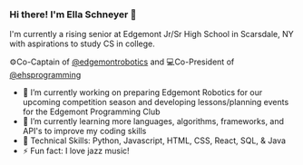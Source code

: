 ### Hi there! I'm Ella Schneyer 👋

I'm currently a rising senior at Edgemont Jr/Sr High School in Scarsdale, NY with aspirations to study CS in college. 

⚙️Co-Captain of [@edgemontrobotics](https://github.com/edgemontrobotics) and 💻Co-President of [@ehsprogramming](https://github.com/ehsprogramming)


- 🔭 I’m currently working on preparing Edgemont Robotics for our upcoming competition season and developing lessons/planning 
events for the Edgemont Programming Club
- 🌱 I’m currently learning more languages, algorithms, frameworks, and API's to improve my coding skills
- 📕 Technical Skills: Python, Javascript, HTML, CSS, React, SQL, & Java
- ⚡ Fun fact: I love jazz music!
